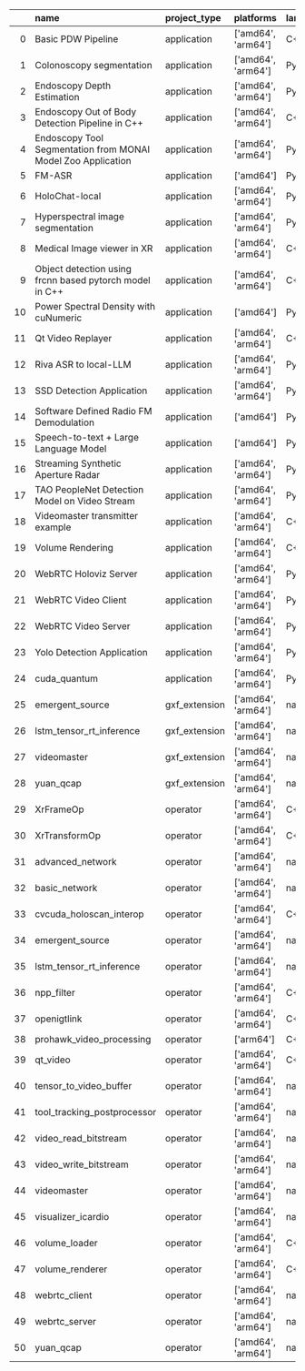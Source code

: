 |    | name                                                         | project_type   | platforms          | language   |   ranking | holoscan_sdk.tested_versions   |
|---:|:-------------------------------------------------------------|:---------------|:-------------------|:-----------|----------:|:-------------------------------|
|  0 | Basic PDW Pipeline                                           | application    | ['amd64', 'arm64'] | C++        |         4 | ['0.5.0']                      |
|  1 | Colonoscopy segmentation                                     | application    | ['amd64', 'arm64'] | Python     |         1 | ['0.5.0']                      |
|  2 | Endoscopy Depth Estimation                                   | application    | ['amd64', 'arm64'] | Python     |         2 | ['0.6.0']                      |
|  3 | Endoscopy Out of Body Detection Pipeline in C++              | application    | ['amd64', 'arm64'] | C++        |         1 | ['0.5.0']                      |
|  4 | Endoscopy Tool Segmentation from MONAI Model Zoo Application | application    | ['amd64', 'arm64'] | Python     |         2 | ['0.6.0']                      |
|  5 | FM-ASR                                                       | application    | ['amd64']          | Python     |         3 | ['0.4.1', '0.5.0']             |
|  6 | HoloChat-local                                               | application    | ['amd64', 'arm64'] | Python     |         4 | ['0.6.0']                      |
|  7 | Hyperspectral image segmentation                             | application    | ['amd64', 'arm64'] | Python     |         2 | ['0.6.0']                      |
|  8 | Medical Image viewer in XR                                   | application    | ['amd64', 'arm64'] | C++        |         2 | ['0.6.0']                      |
|  9 | Object detection using frcnn based pytorch model in C++      | application    | ['amd64', 'arm64'] | C++        |         1 | ['0.6.0']                      |
| 10 | Power Spectral Density with cuNumeric                        | application    | ['amd64']          | Python     |         2 | ['0.5.0']                      |
| 11 | Qt Video Replayer                                            | application    | ['amd64', 'arm64'] | C++        |         1 | ['0.6.0']                      |
| 12 | Riva ASR to local-LLM                                        | application    | ['amd64', 'arm64'] | Python     |         4 | ['0.6.0']                      |
| 13 | SSD Detection Application                                    | application    | ['amd64', 'arm64'] | Python     |         2 | ['0.6.0']                      |
| 14 | Software Defined Radio FM Demodulation                       | application    | ['amd64']          | Python     |         2 | ['0.4.0']                      |
| 15 | Speech-to-text + Large Language Model                        | application    | ['amd64']          | Python     |         2 | ['0.5.0']                      |
| 16 | Streaming Synthetic Aperture Radar                           | application    | ['amd64', 'arm64'] | Python     |         4 | ['0.5.0']                      |
| 17 | TAO PeopleNet Detection Model on Video Stream                | application    | ['amd64', 'arm64'] | Python     |         2 | ['0.6.0']                      |
| 18 | Videomaster transmitter example                              | application    | ['amd64', 'arm64'] | C++        |         2 | ['0.5.0']                      |
| 19 | Volume Rendering                                             | application    | ['amd64', 'arm64'] | C++        |         1 | ['0.6.0']                      |
| 20 | WebRTC Holoviz Server                                        | application    | ['amd64', 'arm64'] | Python     |         1 | ['0.6.0']                      |
| 21 | WebRTC Video Client                                          | application    | ['amd64', 'arm64'] | Python     |         1 | ['0.6.0']                      |
| 22 | WebRTC Video Server                                          | application    | ['amd64', 'arm64'] | Python     |         1 | ['0.6.0']                      |
| 23 | Yolo Detection Application                                   | application    | ['amd64', 'arm64'] | Python     |         2 | ['0.6.0']                      |
| 24 | cuda_quantum                                                 | application    | ['amd64', 'arm64'] | Python     |         4 | ['0.6.0']                      |
| 25 | emergent_source                                              | gxf_extension  | ['amd64', 'arm64'] | nan        |         1 | nan                            |
| 26 | lstm_tensor_rt_inference                                     | gxf_extension  | ['amd64', 'arm64'] | nan        |         1 | nan                            |
| 27 | videomaster                                                  | gxf_extension  | ['amd64', 'arm64'] | nan        |         2 | nan                            |
| 28 | yuan_qcap                                                    | gxf_extension  | ['amd64', 'arm64'] | nan        |         2 | nan                            |
| 29 | XrFrameOp                                                    | operator       | ['amd64', 'arm64'] | C++        |         2 | ['0.6.0']                      |
| 30 | XrTransformOp                                                | operator       | ['amd64', 'arm64'] | C++        |         2 | ['0.6.0']                      |
| 31 | advanced_network                                             | operator       | ['amd64', 'arm64'] | nan        |         1 | ['0.6.0']                      |
| 32 | basic_network                                                | operator       | ['amd64', 'arm64'] | nan        |         1 | ['0.6.0']                      |
| 33 | cvcuda_holoscan_interop                                      | operator       | ['amd64', 'arm64'] | C++        |         1 | ['0.6.0']                      |
| 34 | emergent_source                                              | operator       | ['amd64', 'arm64'] | nan        |         1 | ['0.5.0']                      |
| 35 | lstm_tensor_rt_inference                                     | operator       | ['amd64', 'arm64'] | nan        |         1 | ['0.5.0']                      |
| 36 | npp_filter                                                   | operator       | ['amd64', 'arm64'] | C++        |         1 | ['0.6.0']                      |
| 37 | openigtlink                                                  | operator       | ['amd64', 'arm64'] | C++        |         2 | ['1.0.3']                      |
| 38 | prohawk_video_processing                                     | operator       | ['arm64']          | C++        |         4 | ['0.5.1', '0.6.0']             |
| 39 | qt_video                                                     | operator       | ['amd64', 'arm64'] | C++        |         1 | ['0.6.0']                      |
| 40 | tensor_to_video_buffer                                       | operator       | ['amd64', 'arm64'] | nan        |         1 | ['0.5.0']                      |
| 41 | tool_tracking_postprocessor                                  | operator       | ['amd64', 'arm64'] | nan        |         1 | ['0.5.0']                      |
| 42 | video_read_bitstream                                         | operator       | ['amd64', 'arm64'] | nan        |         1 | ['0.5.0']                      |
| 43 | video_write_bitstream                                        | operator       | ['amd64', 'arm64'] | nan        |         1 | ['0.5.0']                      |
| 44 | videomaster                                                  | operator       | ['amd64', 'arm64'] | nan        |         2 | ['0.5.0']                      |
| 45 | visualizer_icardio                                           | operator       | ['amd64', 'arm64'] | nan        |         1 | ['0.5.0']                      |
| 46 | volume_loader                                                | operator       | ['amd64', 'arm64'] | C++        |         1 | ['0.6.0']                      |
| 47 | volume_renderer                                              | operator       | ['amd64', 'arm64'] | C++        |         1 | ['0.6.0']                      |
| 48 | webrtc_client                                                | operator       | ['amd64', 'arm64'] | nan        |         1 | ['0.6.0']                      |
| 49 | webrtc_server                                                | operator       | ['amd64', 'arm64'] | nan        |         1 | ['0.6.0']                      |
| 50 | yuan_qcap                                                    | operator       | ['amd64', 'arm64'] | nan        |         2 | ['0.5.0']                      |